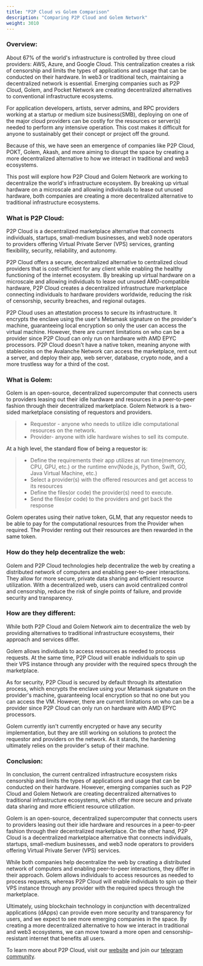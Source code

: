 ```yaml
---
title: "P2P Cloud vs Golem Comparison"
description: "Comparing P2P Cloud and Golem Network"
weight: 3010
---
```


### Overview:
About 67% of the world's infrastructure is controlled by three cloud providers: AWS, Azure, and Google Cloud. This centralization creates a risk of censorship and limits the types of applications and usage that can be conducted on their hardware. In web3 or traditional tech, maintaining a decentralized network is essential. Emerging companies such as P2P Cloud, Golem, and Pocket Network are creating decentralized alternatives to conventional infrastructure ecosystems.

For application developers, artists, server admins, and RPC providers working at a startup or medium size business(SMB), deploying on one of the major cloud providers can be costly for the resources or server(s) needed to perform any intensive operation. This cost makes it difficult for anyone to sustainably get their concept or project off the ground.

Because of this, we have seen an emergence of companies like P2P Cloud, POKT, Golem, Akash, and more aiming to disrupt the space by creating a more decentralized alternative to how we interact in traditional and web3 ecosystems.  

This post will explore how P2P Cloud and Golem Network are working to decentralize the world's infrastructure ecosystem. By breaking up virtual hardware on a microscale and allowing individuals to lease out unused hardware, both companies are creating a more decentralized alternative to traditional infrastructure ecosystems.

### What is P2P Cloud:
P2P Cloud  is a decentralized marketplace alternative that connects individuals, startups, small-medium businesses, and web3 node operators to providers offering Virtual Private Server (VPS) services, granting flexibility, security, reliability, and autonomy.

P2P Cloud offers a secure, decentralized alternative to centralized cloud providers that is cost-efficient for any client while enabling the healthy functioning of the internet ecosystem. By breaking up virtual hardware on a microscale and allowing individuals to lease out unused AMD-compatible hardware, P2P Cloud creates a decentralized infrastructure marketplace connecting individuals to hardware providers worldwide, reducing the risk of censorship, security breaches, and regional outages.

P2P Cloud uses an attestation process to secure its infrastructure. It encrypts the enclave using the user's Metamask signature on the provider's machine, guaranteeing local encryption so only the user can access the virtual machine. However, there are current limitations on who can be a provider since P2P Cloud can only run on hardware with AMD EPYC processors. P2P Cloud doesn't have a native token, meaning anyone with stablecoins on the Avalanche Network can access the marketplace, rent out a server, and deploy their app, web server, database, crypto node, and a more trustless way for a third of the cost.

### What is Golem: 
Golem is an open-source, decentralized supercomputer that connects users to providers leasing out their idle hardware and resources in a peer-to-peer fashion through their decentralized marketplace. Golem Network is a two-sided marketplace consisting of requestors and providers.

> * Requestor - anyone who needs to utilize idle computational resources on the network.
> * Provider- anyone with idle hardware wishes to sell its compute.  

At a high level, the standard flow of being a requestor is:

> * Define the requirements their app utilizes at run time(memory, CPU, GPU, etc.) or the runtime env(Node.js, Python, Swift, GO, Java Virtual Machine, etc.)
> * Select a provider(s) with the offered resources and get access to its resources 
> * Define the files(or code) the provider(s) need to execute. 
> * Send the files(or code) to the providers and get back the response 
 
Golem operates using their native token, GLM, that any requestor needs to be able to pay for the computational resources from the Provider when required. The Provider renting out their resources are then rewarded in the same token. 

### How do they help decentralize the web:
Golem and P2P Cloud technologies help decentralize the web by creating a distributed network of computers and enabling peer-to-peer interactions. They allow for more secure, private data sharing and efficient resource utilization. With a decentralized web, users can avoid centralized control and censorship, reduce the risk of single points of failure, and provide security and transparency.

### How are they different:
While both P2P Cloud and Golem Network aim to decentralize the web by providing alternatives to traditional infrastructure ecosystems, their approach and services differ.

Golem allows individuals to access resources as needed to process requests. At the same time, P2P Cloud will enable individuals to spin up their VPS instance through any provider with the required specs through the marketplace.

As for security, P2P Cloud is secured by default through its attestation process, which encrypts the enclave using your Metamask signature on the provider's machine, guaranteeing local encryption so that no one but you can access the VM. However, there are current limitations on who can be a provider since P2P Cloud can only run on hardware with AMD EPYC processors.

Golem currently isn't currently encrypted or have any security implementation, but they are still working on solutions to protect the requestor and providers on the network. As it stands, the hardening ultimately relies on the provider's setup of their machine.

### Conclusion:
In conclusion, the current centralized infrastructure ecosystem risks censorship and limits the types of applications and usage that can be conducted on their hardware. However, emerging companies such as P2P Cloud and Golem Network are creating decentralized alternatives to traditional infrastructure ecosystems, which offer more secure and private data sharing and more efficient resource utilization.

Golem is an open-source, decentralized supercomputer that connects users to providers leasing out their idle hardware and resources in a peer-to-peer fashion through their decentralized marketplace. On the other hand, P2P Cloud is a decentralized marketplace alternative that connects individuals, startups, small-medium businesses, and web3 node operators to providers offering Virtual Private Server (VPS) services.

While both companies help decentralize the web by creating a distributed network of computers and enabling peer-to-peer interactions, they differ in their approach. Golem allows individuals to access resources as needed to process requests, whereas P2P Cloud will enable individuals to spin up their VPS instance through any provider with the required specs through the marketplace.

Ultimately, using blockchain technology in conjunction with decentralized applications (dApps) can provide even more security and transparency for users, and we expect to see more emerging companies in the space. By creating a more decentralized alternative to how we interact in traditional and web3 ecosystems, we can move toward a more open and censorship-resistant internet that benefits all users.  

To learn more about P2P Cloud, visit our [website](https://P2Pcloud.io/) and join our [telegram community](https://t.me/P2Pcloud). 